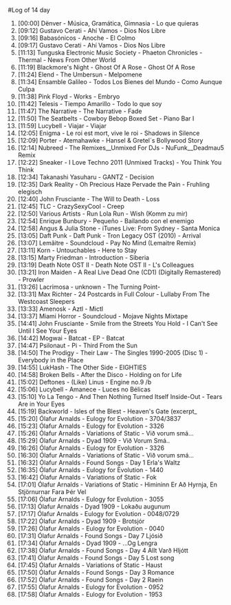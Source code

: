 #Log of 14 day

1. [00:00] Dënver - Música, Gramática, Gimnasia - Lo que quieras
1. [09:12] Gustavo Cerati - Ahí Vamos - Dios Nos Libre
1. [09:16] Babasónicos - Anoche - El Colmo
1. [09:17] Gustavo Cerati - Ahí Vamos - Dios Nos Libre
1. [11:13] Tunguska Electronic Music Society - Phaeton Chronicles - Thermal - News From Other World
1. [11:19] Blackmore's Night - Ghost Of A Rose - Ghost Of A Rose
1. [11:24] Elend - The Umbersun - Melpomene
1. [11:34] Ensamble Galileo - Todos Los Bienes del Mundo - Como Aunque Culpa
1. [11:38] Pink Floyd - Works - Embryo
1. [11:42] Telesis - Tiempo Amarillo - Todo lo que soy
1. [11:47] The Narrative - The Narrative - Fade
1. [11:50] The Seatbelts - Cowboy Bebop Boxed Set - Piano Bar I
1. [11:59] Lucybell - Viajar - Viajar
1. [12:05] Enigma - Le roi est mort, vive le roi - Shadows in Silence
1. [12:09] Porter - Atemahawke - Hansel & Gretel´s Bollywood Story
1. [12:14] Nubreed - The Remixes__Unmixed For DJs - NuFunk__Deadmau5 Remix
1. [12:22] Sneaker - I Love Techno 2011 (Unmixed Tracks) - You Think You Think
1. [12:34] Takanashi Yasuharu - GANTZ - Decision
1. [12:35] Dark Reality - Oh Precious Haze Pervade the Pain - Fruhling elegisch
1. [12:40] John Frusciante - The Will to Death - Loss
1. [12:45] TLC - CrazySexyCool - Creep
1. [12:50] Various Artists - Run Lola Run - Wish (Komm zu mir)
1. [12:54] Enrique Bunbury - Pequeño - Bailando con el enemigo
1. [12:58] Angus & Julia Stone - iTunes Live: From Sydney - Santa Monica
1. [13:05] Daft Punk - Daft Punk - Tron Legacy OST (2010) - Arrival
1. [13:07] Lemâitre - Soundcloud - Pay No Mind (Lemaitre Remix)
1. [13:11] Korn - Untouchables - Here to Stay
1. [13:15] Marty Friedman - Introduction - Siberia
1. [13:19] Death Note OST II - Death Note OST II - L's Colleagues
1. [13:21] Iron Maiden - A Real Live Dead One (CD1) (Digitally Remastered) - Prowler
1. [13:26] Lacrimosa - unknown - The Turning Point-
1. [13:31] Max Richter - 24 Postcards in Full Colour - Lullaby From The Westcoast Sleepers
1. [13:33] Amenosk - Aztl - Mictl
1. [13:37] Miami Horror - Soundcloud - Mojave Nights Mixtape
1. [14:41] John Frusciante - Smile from the Streets You Hold - I Can't See Until I See Your Eyes
1. [14:42] Mogwai - Batcat - EP - Batcat
1. [14:47] Psilonaut - Pi - Third From the Sun
1. [14:50] The Prodigy - Their Law - The Singles 1990-2005 (Disc 1) - Everybody in the Place
1. [14:55] LukHash - The Other Side - EIGHTIES
1. [14:58] Broken Bells - After the Disco - Holding on for Life
1. [15:02] Deftones - (Like) Linus - Engine no.9 /b
1. [15:06] Lucybell - Amanece - Luces no Bélicas
1. [15:10] Yo La Tengo - And Then Nothing Turned Itself Inside-Out - Tears Are in Your Eyes
1. [15:19] Backworld - Isles of the Blest - Heaven's Gate (excerpt_
1. [15:20] Ólafur Arnalds - Eulogy for Evolution - 3704/3837
1. [15:23] Ólafur Arnalds - Eulogy for Evolution - 3326
1. [15:26] Ólafur Arnalds - Variations of Static - Við vorum smá...
1. [15:29] Ólafur Arnalds - Dyad 1909 - Við Vorum Smá..
1. [16:26] Ólafur Arnalds - Eulogy for Evolution - 3326
1. [16:30] Ólafur Arnalds - Variations of Static - Við vorum smá...
1. [16:32] Ólafur Arnalds - Found Songs - Day 1 Erla's Waltz
1. [16:35] Ólafur Arnalds - Eulogy for Evolution - 1440
1. [16:42] Ólafur Arnalds - Variations of Static - Fok
1. [17:01] Ólafur Arnalds - Variations of Static - Himininn Er Að Hyrnja, En Stjörnurnar Fara Þér Vel
1. [17:06] Ólafur Arnalds - Eulogy for Evolution - 3055
1. [17:13] Ólafur Arnalds - Dyad 1909 - Lokaðu augunum
1. [17:17] Ólafur Arnalds - Eulogy for Evolution - 0048/0729
1. [17:22] Ólafur Arnalds - Dyad 1909 - Brotsjór
1. [17:26] Ólafur Arnalds - Eulogy for Evolution - 0040
1. [17:31] Ólafur Arnalds - Found Songs - Day 7 Ljósið
1. [17:34] Ólafur Arnalds - Dyad 1909 - ...Og Lengra
1. [17:38] Ólafur Arnalds - Found Songs - Day 4 Allt Varð Hljótt
1. [17:41] Ólafur Arnalds - Found Songs - Day 5 Lost song
1. [17:45] Ólafur Arnalds - Variations of Static - Haust
1. [17:50] Ólafur Arnalds - Found Songs - Day 3 Romance
1. [17:52] Ólafur Arnalds - Found Songs - Day 2 Raein
1. [17:55] Ólafur Arnalds - Eulogy for Evolution - 0952
1. [17:58] Ólafur Arnalds - Eulogy for Evolution - 1953
